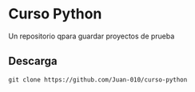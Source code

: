 # Curso Python
Un repositorio qpara guardar proyectos de prueba
## Descarga
```
git clone https://github.com/Juan-010/curso-python
```
